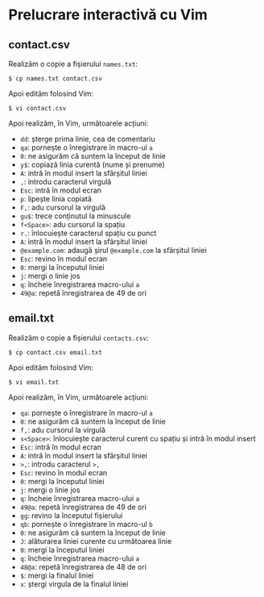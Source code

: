 # Prelucrare interactivă cu Vim

## contact.csv

Realizăm o copie a fișierului `names.txt`:

```
$ cp names.txt contact.csv
```

Apoi edităm folosind Vim:

```
$ vi contact.csv
```

Apoi realizăm, în Vim, următoarele acțiuni:

* ``dd``: șterge prima linie, cea de comentariu
* ``qa``: pornește o înregistrare în macro-ul ``a``
* ``0``: ne asigurăm că suntem la început de linie
* ``y$``: copiază linia curentă (nume și prenume)
* ``A``: intră în modul insert la sfârșitul liniei
* ``,``: introdu caracterul virgulă
* ``Esc``: intră în modul ecran
* ``p``: lipește linia copiată
* ``F,``: adu cursorul la virgulă
* ``gu$``: trece conținutul la minuscule
* ``f<Space>``: adu cursorul la spațiu
* ``r.``: înlocuiește caracterul spațiu cu punct
* ``A``: intră în modul insert la sfârșitul liniei
* ``@example.com``: adaugă șirul ``@example.com`` la sfârșitul liniei
* ``Esc``: revino în modul ecran
* ``0``: mergi la începutul liniei
* ``j``: mergi o linie jos
* ``q``: încheie înregistrarea macro-ului ``a``
* ``49@a``: repetă înregistrarea de 49 de ori

## email.txt

Realizăm o copie a fișierului `contacts.csv`:

```
$ cp contact.csv email.txt
```

Apoi edităm folosind Vim:

```
$ vi email.txt
```

Apoi realizăm, în Vim, următoarele acțiuni:

* ``qa``: pornește o înregistrare în macro-ul ``a``
* ``0``: ne asigurăm că suntem la început de linie
* ``f,``: adu cursorul la virgulă
* ``s<Space>``: înlocuiește caracterul curent cu spațiu și intră în modul insert
* ``Esc``: intră în modul ecran
* ``A``: intră în modul insert la sfârșitul liniei
* ``>,``: introdu caracterul ``>,``
* ``Esc``: revino în modul ecran
* ``0``: mergi la începutul liniei
* ``j``: mergi o linie jos
* ``q``: încheie înregistrarea macro-ului ``a``
* ``49@a``: repetă înregistrarea de 49 de ori
* ``gg``: revino la începutul fișierului
* ``qb``: pornește o înregistrare în macro-ul ``b``
* ``0``: ne asigurăm că suntem la început de linie
* ``J``: alăturarea liniei curente cu următoarea linie
* ``0``: mergi la începutul liniei
* ``q``: încheie înregistrarea macro-ului ``a``
* ``48@a``: repetă înregistrarea de 48 de ori
* ``$``: mergi la finalul liniei
* ``x``: ștergi virgula de la finalul liniei

